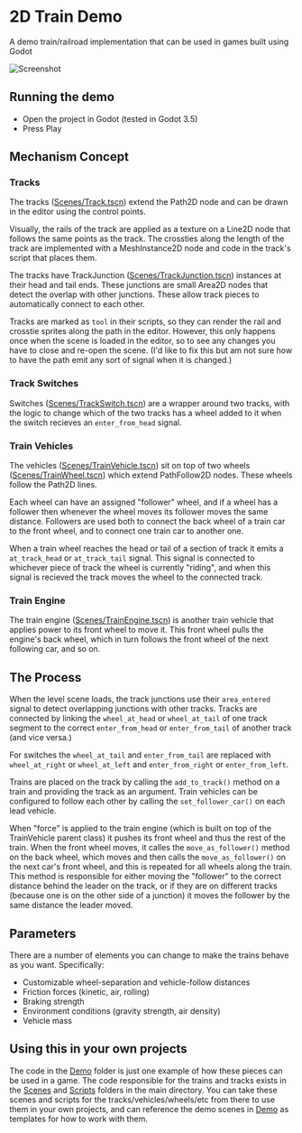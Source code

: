 # 2D Train Demo
A demo train/railroad implementation that can be used in games built using Godot



![Screenshot](https://raw.githubusercontent.com/moonbench/simple-godot-train/master/Demo/Resources/Screenshot.png)

## Running the demo
* Open the project in Godot (tested in Godot 3.5)
* Press Play

## Mechanism Concept
### Tracks
The tracks ([Scenes/Track.tscn](Scenes/Track.tscn)) extend the Path2D node and can be drawn in the editor using the control points.

Visually, the rails of the track are applied as a texture on a Line2D node that follows the same points as the track. The crossties along the length of the track are implemented with a MeshInstance2D node and code in the track's script that places them.

The tracks have TrackJunction ([Scenes/TrackJunction.tscn](Scenes/TrackJunction.tscn)) instances at their head and tail ends. These junctions are small Area2D nodes that detect the overlap with other junctions. These allow track pieces to automatically connect to each other.

Tracks are marked as `tool` in their scripts, so they can render the rail and crosstie sprites along the path in the editor. However, this only happens once when the scene is loaded in the editor, so to see any changes you have to close and re-open the scene. (I'd like to fix this but am not sure how to have the path emit any sort of signal when it is changed.)

### Track Switches
Switches ([Scenes/TrackSwitch.tscn](Scenes/TrackSwitch.tscn)) are a wrapper around two tracks, with the logic to change which of the two tracks has a wheel added to it when the switch recieves an `enter_from_head` signal.

### Train Vehicles
The vehicles ([Scenes/TrainVehicle.tscn](Scenes/TrainVehicle.tscn)) sit on top of two wheels ([Scenes/TrainWheel.tscn](Scenes/TrainWheel.tscn)) which extend PathFollow2D nodes. These wheels follow the Path2D lines.

Each wheel can have an assigned "follower" wheel, and if a wheel has a follower then whenever the wheel moves its follower moves the same distance. Followers are used both to connect the back wheel of a train car to the front wheel, and to connect one train car to another one.

When a train wheel reaches the head or tail of a section of track it emits a `at_track_head` or `at_track_tail` signal. This signal is connected to whichever piece of track the wheel is currently "riding", and when this signal is recieved the track moves the wheel to the connected track.

### Train Engine
The train engine ([Scenes/TrainEngine.tscn](Scenes/TrainEngine.tscn)) is another train vehicle that applies power to its front wheel to move it. This front wheel pulls the engine's back wheel, which in turn follows the front wheel of the next following car, and so on.

## The Process
When the level scene loads, the track junctions use their `area_entered` signal to detect overlapping junctions with other tracks. Tracks are connected by linking the `wheel_at_head` or `wheel_at_tail` of one track segment to the correct `enter_from_head` or `enter_from_tail` of another track (and vice versa.)

For switches the `wheel_at_tail` and `enter_from_tail` are replaced with `wheel_at_right` or `wheel_at_left` and `enter_from_right` or `enter_from_left`.

Trains are placed on the track by calling the `add_to_track()` method on a train and providing the track as an argument. Train vehicles can be configured to follow each other by calling the `set_follower_car()` on each lead vehicle.

When "force" is applied to the train engine (which is built on top of the TrainVehicle parent class) it pushes its front wheel and thus the rest of the train. When the front wheel moves, it calles the `move_as_follower()` method on the back wheel, which moves and then calls the `move_as_follower()` on the next car's front wheel, and this is repeated for all wheels along the train. This method is responsible for either moving the "follower" to the correct distance behind the leader on the track, or if they are on different tracks (because one is on the other side of a junction) it moves the follower by the same distance the leader moved.

## Parameters
There are a number of elements you can change to make the trains behave as you want. Specifically:
* Customizable wheel-separation and vehicle-follow distances
* Friction forces (kinetic, air, rolling)
* Braking strength
* Environment conditions (gravity strength, air density)
* Vehicle mass

## Using this in your own projects
The code in the [Demo](Demo) folder is just one example of how these pieces can be used in a game. The code responsible for the trains and tracks exists in the [Scenes](Scenes) and [Scripts](Scripts) folders in the main directory. You can take these scenes and scripts for the tracks/vehicles/wheels/etc from there to use them in your own projects, and can reference the demo scenes in [Demo](Demo) as templates for how to work with them.
